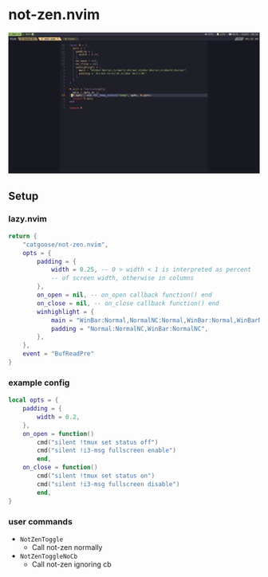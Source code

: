 # not-zen.nvim

![Screenshot](https://raw.githubusercontent.com/catgoose/not-zen.nvim/images/images/not-zen.png)

## Setup

### lazy.nvim

```lua
return {
    "catgoose/not-zen.nvim",
    opts = {
        padding = {
            width = 0.25, -- 0 > width < 1 is interpreted as percent
            -- of screen width, otherwise in columns
        },
        on_open = nil, -- on_open callback function() end
        on_close = nil, -- on_close callback function() end
        winhighlight = {
            main = "WinBar:Normal,NormalNC:Normal,WinBar:Normal,WinBarNC:Normal",
            padding = "Normal:NormalNC,WinBar:NormalNC",
        },
    },
    event = "BufReadPre"
}
```

### example config

```lua
local opts = {
    padding = {
        width = 0.2,
    },
    on_open = function()
        cmd("silent !tmux set status off")
        cmd("silent !i3-msg fullscreen enable")
        end,
    on_close = function()
        cmd("silent !tmux set status on")
        cmd("silent !i3-msg fullscreen disable")
        end,
}
```

### user commands

- `NotZenToggle`
  - Call not-zen normally
- `NotZenToggleNoCb`
  - Call not-zen ignoring cb
